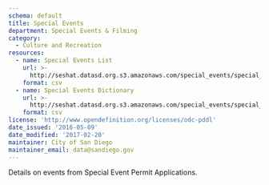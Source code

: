 ```yaml
---
schema: default
title: Special Events
department: Special Events & Filming
category:
  - Culture and Recreation
resources:
  - name: Special Events List
    url: >-
      http://seshat.datasd.org.s3.amazonaws.com/special_events/special_events_list_datasd.csv
    format: csv
  - name: Special Events Dictionary
    url: >-
      http://seshat.datasd.org.s3.amazonaws.com/special_events/special_events_listings_dictionary.csv
    format: csv
license: 'http://www.opendefinition.org/licenses/odc-pddl'
date_issued: '2016-05-09'
date_modified: '2017-02-20'
maintainer: City of San Diego
maintainer_email: data@sandiego.gov
---
```

Details on events from Special Event Permit Applications.
